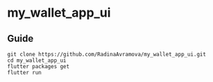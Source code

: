 # my_wallet_app_ui

## Guide

```
git clone https://github.com/RadinaAvramova/my_wallet_app_ui.git
cd my_wallet_app_ui
flutter packages get
flutter run
```
